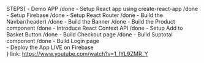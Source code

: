 STEPS{
    - Demo APP                                  /done
    - Setup React app using create-react-app    /done
    - Setup Firebase                            /done
    - Setup React Router                        /done
    - Build the Navbar(header)                  /done
    - Build the Banner                          /done
    - Build the Product component               /done
    - Introduce React Context API               /done
    - Setup Add to Basket Button                /done
    - Build Checkout page                       /done
    - Build Suptotal component                  /done
    - Build Login page                          
    - Deploy the App LIVE on Firebase  
}
link: https://www.youtube.com/watch?v=1_IYL9ZMR_Y